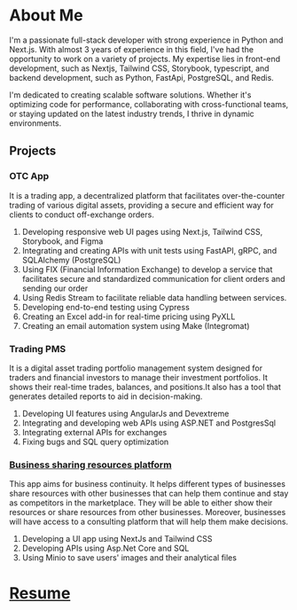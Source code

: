 # About Me
I'm a passionate full-stack developer with strong experience in Python and Next.js. With almost 3 years of experience in this field, I've had the opportunity to work on a variety of projects. My expertise lies in front-end development, such as Nextjs, Tailwind CSS, Storybook, typescript, and backend development, such as Python, FastApi, PostgreSQL, and Redis.

I'm dedicated to creating scalable software solutions. Whether it's optimizing code for performance, collaborating with cross-functional teams, or staying updated on the latest industry trends, I thrive in dynamic environments.

## Projects
### OTC App
It is a trading app, a decentralized platform that facilitates over-the-counter trading of various digital assets, providing a secure and efficient way for clients to conduct off-exchange orders.
1. Developing responsive web UI pages using Next.js, Tailwind CSS, Storybook, and Figma
2. Integrating and creating APIs with unit tests using FastAPI, gRPC, and SQLAlchemy (PostgreSQL)
3. Using FIX (Financial Information Exchange) to develop a service that facilitates secure and standardized communication for client orders and sending our order
4. Using Redis Stream to facilitate reliable data handling between services.
5. Developing end-to-end testing using Cypress
6. Creating an Excel add-in for real-time pricing using PyXLL
7. Creating an email automation system using Make (Integromat)

### Trading PMS
It is a digital asset trading portfolio management system designed for traders and financial investors to manage their investment portfolios. It shows their real-time trades, balances, and positions.It also has a tool that generates detailed reports to aid in decision-making.
1. Developing UI features using AngularJs and Devextreme
2. Integrating and developing web APIs using ASP.NET and PostgresSql
3. Integrating external APIs for exchanges
4. Fixing bugs and SQL query optimization

### [Business sharing resources platform](https://drive.google.com/drive/folders/12XIh0OvdXa-wedq04ys63KBrNcbxxaps?usp=sharing)
This app aims for business continuity. It helps different types of businesses share resources with other businesses that can help them continue and stay as competitors in the marketplace. They will be able to either show their resources or share resources from other businesses. Moreover, businesses will have access to a consulting platform that will help them make decisions.
1. Developing a UI app using NextJs and Tailwind CSS
2. Developing APIs using Asp.Net Core and SQL
3. Using Minio to save users' images and their analytical files


# [Resume](https://drive.google.com/drive/folders/1T9cHOHSkkJZE4ppkAnG1p0SXQfOo0WvT?usp=drive_link)




